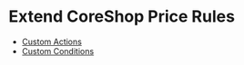 # Extend CoreShop Price Rules

- [Custom Actions](./01_Custom_Actions.md)
- [Custom Conditions](./02_Custom_Conditions.md)